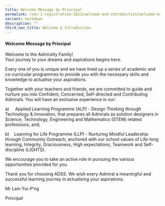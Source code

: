 ```yaml
---
title: Welcome Message by Principal
permalink: /sec-1-registration-2023/welcome-and-introduction/welcome-msg-by-p/
variant: markdown
description: ""
third_nav_title: Welcome & Introduction
---
```

#### **Welcome Message by Principal**

Welcome to the Admiralty Family!
<br>
Your journey to your dreams and aspirations begins here.

Every one of you is unique and we have lined up a series of academic and co-curricular programmes to provide you with the necessary skills and knowledge to actualise your aspirations.

Together with your teachers and friends, we are committed to guide and nurture you into Confident, Concerned, Self-directed and Contributing Admirals. You will have an exclusive experience in our:

a)&nbsp;&nbsp;&nbsp;&nbsp; Applied Learning Programme (ALP) - Design Thinking through Technology &amp; Innovation, that prepares all Admirals as solution designers in Science, Technology, Engineering and Mathematics (STEM) related professions, and;

b)&nbsp;&nbsp;&nbsp; Learning for Life Programme (LLP) - Nurturing Mindful Leadership through Community Outreach, anchored with our school values of Life-long learning, Integrity, Graciousness, High expectations, Teamwork and Self-discipline (LIGHTS).

We encourage you to take an active role in pursuing the various opportunities provided for you.

Thank you for choosing ADSS. We wish every Admiral a meaningful and successful learning journey in actualising your aspirations.

Mr Lam Yui-P’ng

Principal
